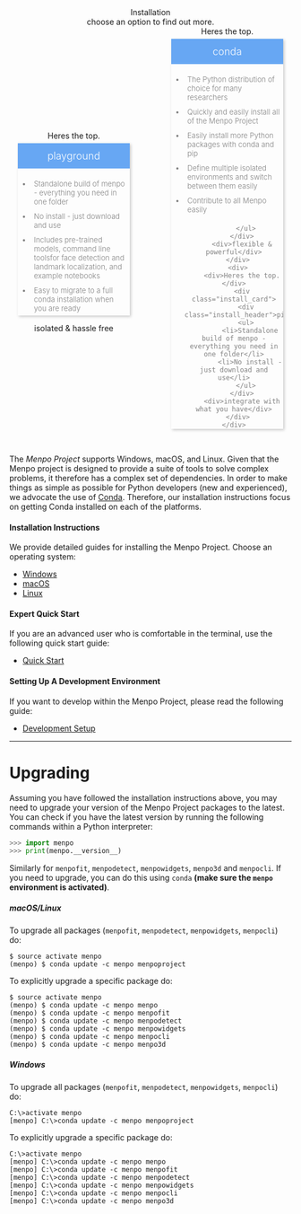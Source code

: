 <style>
button:focus {
  outline: none;
}
.header_container {
  display: flex; 
  flex-direction: column; 
  justify-content: center; 
  flex-wrap: wrap; 
  max-width: 600px;
}
.header_columns {
  display: flex; 
  flex-direction: row; 
  align-items: center; 
  justify-content: space-between;
}
.install_card {
  color: grey; 
  border: none; 
  margin: 5px 15px; 
  max-width: 200px;
  box-shadow: 2px 2px 5px #C7C7C7; 
  font-weight: 300;
}
.install_header {
  background: rgb(103, 167, 243); 
  color: white; 
  border: none; 
  padding: 12px; 
  font-weight: 300;
  font-size: large;
}
.install_card li {
  font-size: small;
  text-align: start;
}
.install_card li {
  padding: 5px;
}
.playground_help {
  position: relative;
  background: none; 
  color: #A6AAA9; 
  border: 1px solid #A6AAA9; 
  width: 30px; 
  height: 30px; 
  border-radius: 30px; 
  font-weight: 300;
}
.playground_help_popup {
  position: absolute;
  background: #70BF41;
  color: white;
  box-shadow: 2px 2px 5px #C7C7C7;
  min-width: 320px;
  border-radius: 10px;
  font-weight: 300;
  top: 55px;
  right: -40px;
  padding: 12px;
  visibility: hidden;
  opacity: 0;
  transition:visibility 0s linear 0.3s,opacity 0.3s ease;
}
.playground_help_speach {
  position: absolute;
  color: white;
  border-color: transparent;
  border-bottom-color: #70BF41;
  border-style: solid;
  border-width: 12px;
  border-bottom-width: 20px;
  font-weight: 300;
  right: 2px;
  visibility: hidden;
  opacity: 0;
  transition:visibility 0s linear 0.3s,opacity 0.3s ease;
}
.playground_help:hover .playground_help_popup {
    opacity: 1;
    visibility: visible;
    transition-delay: 0s;
}
.playground_help:hover .playground_help_speach {
    opacity: 1;
    visibility: visible;
    transition-delay: 0s;
}
</style>
<center>
  <div class="header_container">
    <div>Installation</div>
    <div>choose an option to find out more.</div>
    <div class="header_columns">
      <div>
        <div>Heres the top.</div>
        <div class="install_card">
          <div class="install_header">playground</div>
          <ul>
            <li>Standalone build of menpo - everything you need in one folder</li>
            <li>No install - just download and use</li>
            <li>Includes pre-trained models, command line toolsfor face detection and landmark localization, and example notebooks</li>
            <li>Easy to migrate to a full conda installation when you are ready</li>
          </ul>
        </div>
        <div>isolated & hassle free</div>
      </div>
      <div>
        <div>Heres the top.</div>
        <div class="install_card">
          <div class="install_header">conda</div>
          <ul>
            <li>The Python distribution of choice for many researchers</li>
            <li>Quickly and easily install all of the Menpo Project</li>
            <li>Easily install more Python packages with conda and pip</li>
            <li>Define multiple isolated environments and switch between them easily</li>
            <li>Contribute to all Menpo easily</li>

          </ul>
        </div>
        <div>flexible & powerful</div>
      </div>
      <div>
        <div>Heres the top.</div>
        <div class="install_card">
          <div class="install_header">pip</div>
          <ul>
            <li>Standalone build of menpo - everything you need in one folder</li>
            <li>No install - just download and use</li>
          </ul>
        </div>
        <div>integrate with what you have</div>
      </div>
    </div>
  </div>
</center>
<br>


The _Menpo Project_ supports Windows, macOS, and Linux.
Given that the Menpo project is designed to provide a suite of tools to
solve complex problems, it therefore has a complex set of dependencies.
In order to make things as simple as possible for Python developers (new and experienced),
we advocate the use of [Conda](http://conda.pydata.org/). Therefore, our
installation instructions focus on getting Conda installed on each of the
platforms.

#### Installation Instructions
We provide detailed guides for installing the Menpo Project.
Choose an operating system:

  - [Windows](windows/index.md)
  - [macOS](macos/index.md)
  - [Linux](linux/index.md)

#### Expert Quick Start
If you are an advanced user who is comfortable in the terminal, use the following quick start guide:
  - [Quick Start](expert_quick_start.md)

#### Setting Up A Development Environment
If you want to develop within the Menpo Project, please read the following guide:
  - [Development Setup](development.md)

---------------------------------------

Upgrading
=========
Assuming you have followed the installation instructions above, you may need
to upgrade your version of the Menpo Project packages to the latest. You can check if you
have the latest version by running the following commands within a Python
interpreter:

```python
>>> import menpo
>>> print(menpo.__version__)
```
Similarly for `menpofit`, `menpodetect`, `menpowidgets`, `menpo3d` and `menpocli`.
If you need to upgrade, you can do this using `conda` **(make
sure the `menpo` environment is activated)**.

##### macOS/Linux
To upgrade all packages (`menpofit`, `menpodetect`, `menpowidgets`, `menpocli`) do:
```
$ source activate menpo
(menpo) $ conda update -c menpo menpoproject
```
To explicitly upgrade a specific package do:
```
$ source activate menpo
(menpo) $ conda update -c menpo menpo
(menpo) $ conda update -c menpo menpofit
(menpo) $ conda update -c menpo menpodetect
(menpo) $ conda update -c menpo menpowidgets
(menpo) $ conda update -c menpo menpocli
(menpo) $ conda update -c menpo menpo3d
```

##### Windows
To upgrade all packages (`menpofit`, `menpodetect`, `menpowidgets`, `menpocli`) do:
```
C:\>activate menpo
[menpo] C:\>conda update -c menpo menpoproject
```
To explicitly upgrade a specific package do:
```
C:\>activate menpo
[menpo] C:\>conda update -c menpo menpo
[menpo] C:\>conda update -c menpo menpofit
[menpo] C:\>conda update -c menpo menpodetect
[menpo] C:\>conda update -c menpo menpowidgets
[menpo] C:\>conda update -c menpo menpocli
[menpo] C:\>conda update -c menpo menpo3d
```
